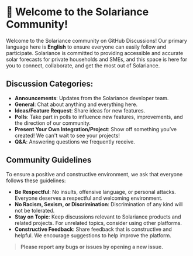 # 👋 Welcome to the Solariance Community!

Welcome to the Solariance community on GitHub Discussions! Our primary language here is **English** to ensure everyone can easily follow and participate. Solariance is committed to providing accessible and accurate solar forecasts for private households and SMEs, and this space is here for you to connect, collaborate, and get the most out of Solariance.

## Discussion Categories:
  * **Announcements**: Updates from the Solariance developer team.
  * **General**: Chat about anything and everything here.
  * **Ideas/Feature Request**: Share ideas for new features.
  * **Polls**: Take part in polls to influence new features, improvements, and the direction of our community.
  * **Present Your Own Integration/Project**: Show off something you’ve created! We can't wait to see your projects!
  * **Q&A**: Answering questions we frequently receive.

## Community Guidelines
To ensure a positive and constructive environment, we ask that everyone follows these guidelines:
  * **Be Respectful**: No insults, offensive language, or personal attacks. Everyone deserves a respectful and welcoming environment.
  * **No Racism, Sexism, or Discrimination**: Discrimination of any kind will not be tolerated.
  * **Stay on Topic**: Keep discussions relevant to Solariance products and related projects. For unrelated topics, consider using other platforms.
  * **Constructive Feedback**: Share feedback that is constructive and helpful. We encourage suggestions to help improve the platform.

> **Please report any bugs or issues by opening a new issue.**
